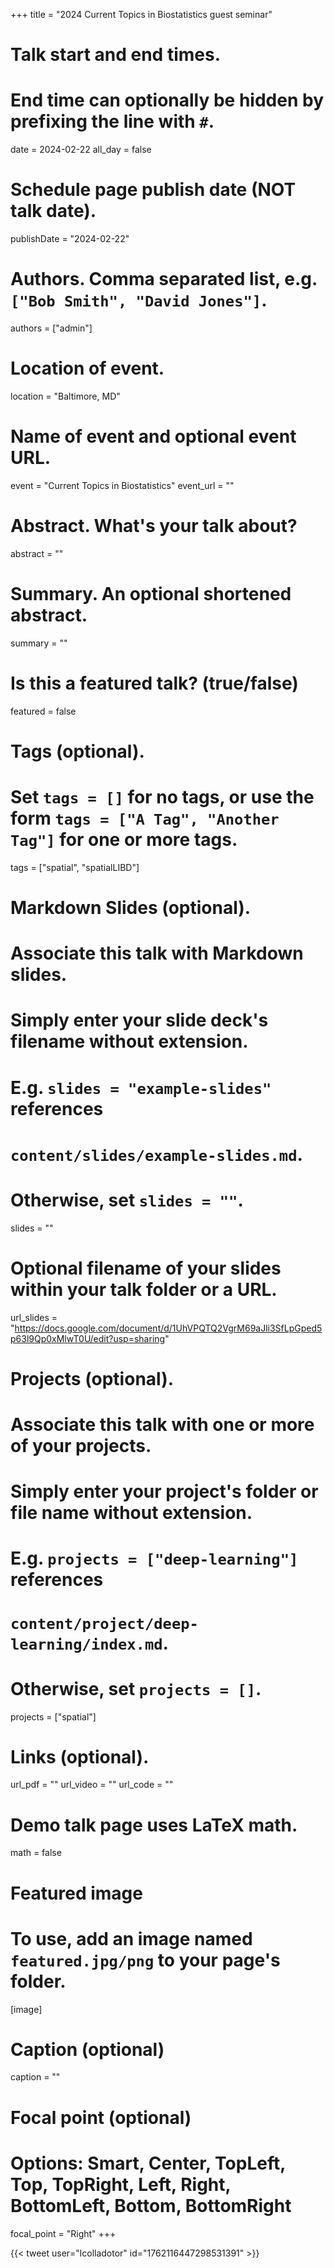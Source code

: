 +++
title = "2024 Current Topics in Biostatistics guest seminar"

# Talk start and end times.
#   End time can optionally be hidden by prefixing the line with `#`.
date = 2024-02-22
all_day = false

# Schedule page publish date (NOT talk date).
publishDate = "2024-02-22"

# Authors. Comma separated list, e.g. `["Bob Smith", "David Jones"]`.
authors = ["admin"]

# Location of event.
location = "Baltimore, MD"

# Name of event and optional event URL.
event = "Current Topics in Biostatistics"
event_url = ""

# Abstract. What's your talk about?
abstract = ""

# Summary. An optional shortened abstract.
summary = ""

# Is this a featured talk? (true/false)
featured = false

# Tags (optional).
#   Set `tags = []` for no tags, or use the form `tags = ["A Tag", "Another Tag"]` for one or more tags.
tags = ["spatial", "spatialLIBD"]

# Markdown Slides (optional).
#   Associate this talk with Markdown slides.
#   Simply enter your slide deck's filename without extension.
#   E.g. `slides = "example-slides"` references 
#   `content/slides/example-slides.md`.
#   Otherwise, set `slides = ""`.
slides = ""

# Optional filename of your slides within your talk folder or a URL.
url_slides = "https://docs.google.com/document/d/1UhVPQTQ2VgrM69aJli3SfLpGped5p63l9Qp0xMlwT0U/edit?usp=sharing"

# Projects (optional).
#   Associate this talk with one or more of your projects.
#   Simply enter your project's folder or file name without extension.
#   E.g. `projects = ["deep-learning"]` references 
#   `content/project/deep-learning/index.md`.
#   Otherwise, set `projects = []`.
projects = ["spatial"]

# Links (optional).
url_pdf = ""
url_video = ""
url_code = ""

# Demo talk page uses LaTeX math.
math = false

# Featured image
# To use, add an image named `featured.jpg/png` to your page's folder. 
[image]
  # Caption (optional)
  caption = ""

  # Focal point (optional)
  # Options: Smart, Center, TopLeft, Top, TopRight, Left, Right, BottomLeft, Bottom, BottomRight
  focal_point = "Right"
+++

{{< tweet user="lcolladotor" id="1762116447298531391" >}}
